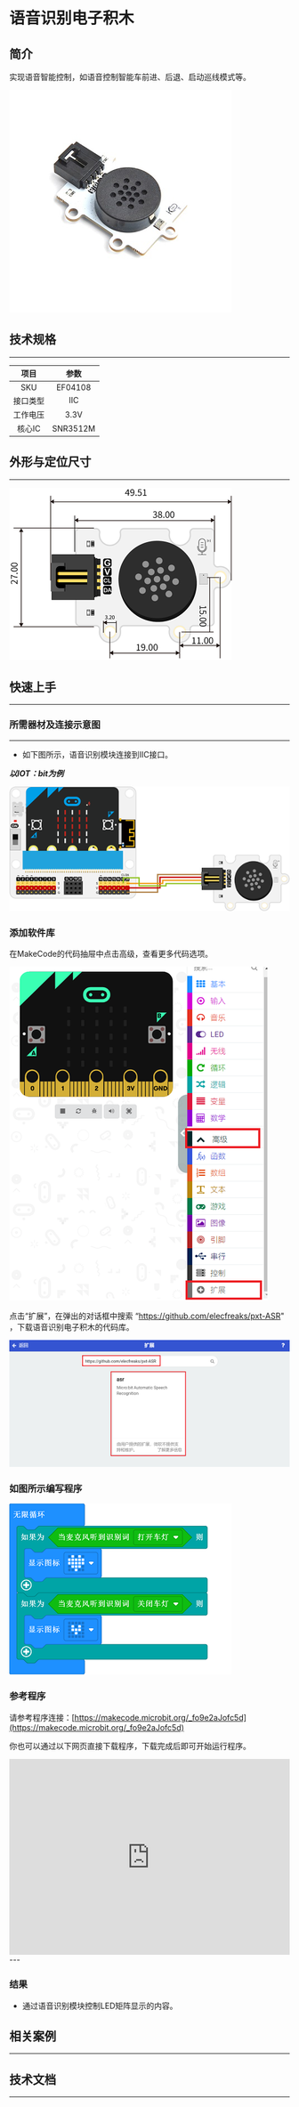 # 语音识别电子积木

## 简介
实现语音智能控制，如语音控制智能车前进、后退、启动巡线模式等。

 ![](./images/EF04108-01.png)

## 技术规格
---

项目 | 参数 
:-: | :-: 
SKU|EF04108
接口类型|IIC
工作电压|3.3V
核心IC|SNR3512M

## 外形与定位尺寸
---

 ![](./images/EF04108-02.png)

## 快速上手
---

### 所需器材及连接示意图
---

- 如下图所示，语音识别模块连接到IIC接口。

***以IOT：bit为例***

 ![](./images/EF04108-03.png)

### 添加软件库
在MakeCode的代码抽屉中点击高级，查看更多代码选项。

![](./images/EF04108-04.png)

点击“扩展”，在弹出的对话框中搜索 “https://github.com/elecfreaks/pxt-ASR" ，下载语音识别电子积木的代码库。

![](./images/EF04108-05.png)


### 如图所示编写程序



![](./images/EF04108-06.png)


 

### 参考程序
请参考程序连接：[https://makecode.microbit.org/_fo9e2aJofc5d](https://makecode.microbit.org/_fo9e2aJofc5d)

你也可以通过以下网页直接下载程序，下载完成后即可开始运行程序。

<div style="position:relative;height:0;padding-bottom:70%;overflow:hidden;"><iframe style="position:absolute;top:0;left:0;width:100%;height:100%;" src="https://makecode.microbit.org/#pub:_fo9e2aJofc5d" frameborder="0" sandbox="allow-popups allow-forms allow-scripts allow-same-origin"></iframe></div>  
---

### 结果
- 通过语音识别模块控制LED矩阵显示的内容。
## 相关案例
---

## 技术文档
---
